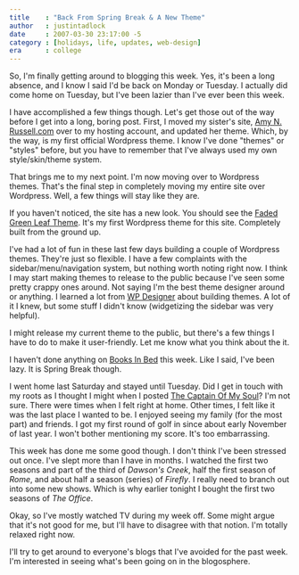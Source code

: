 ```yaml
---
title    : "Back From Spring Break & A New Theme"
author   : justintadlock
date     : 2007-03-30 23:17:00 -5
category : [holidays, life, updates, web-design]
era      : college
---
```


So, I'm finally getting around to blogging this week.  Yes, it's been a long absence, and I know I said I'd be back on Monday or Tuesday.  I actually did come home on Tuesday, but I've been lazier than I've ever been this week.

I have accomplished a few things though.  Let's get those out of the way before I get into a long, boring post.  First, I moved my sister's site, <a href="http://amynrussell.com" title="Amy N. Russell"> Amy N. Russell.com</a> over to my hosting account, and updated her theme.  Which, by the way, is my first official Wordpress theme.  I know I've done "themes" or "styles" before, but you have to remember that I've always used my own style/skin/theme system.

That brings me to my next point.  I'm now moving over to Wordpress themes.  That's the final step in completely moving my entire site over Wordpress.  Well, a few things will stay like they are.

If you haven't noticed, the site has a new look.  You should see the <a href="http://justintadlock.com/index.php?wptheme=Faded+Green+Leaf" title="Faded Green Leaf"> Faded Green Leaf Theme</a>.  It's my first Wordpress theme for this site.  Completely built from the ground up.

I've had a lot of fun in these last few days building a couple of Wordpress themes.  They're just so flexible.  I have a few complaints with the sidebar/menu/navigation system, but nothing worth noting right now.  I think I may start making themes to release to the public because I've seen some pretty crappy ones around.  Not saying I'm the best theme designer around or anything.  I learned a lot from <a href="http://www.wpdesigner.com/2007/02/19/so-you-want-to-create-wordpress-themes-huh" title="WP Designer" rel="external"> WP Designer</a> about building themes.  A lot of it I knew, but some stuff I didn't know (widgetizing the sidebar was very helpful).

I might release my current theme to the public, but there's a few things I have to do to make it user-friendly.  Let me know what you think about the it.

I haven't done anything on <a href="http://booksinbed.com" title="Books In Bed"> Books In Bed</a> this week.  Like I said, I've been lazy.  It is Spring Break though.

I went home last Saturday and stayed until Tuesday.  Did I get in touch with my roots as I thought I might when I posted <a href="http://justintadlock.com/archives/2007/03/23/the-captain-of-my-soul" title="The Captain Of My Soul"> The Captain Of My Soul</a>?  I'm not sure.  There were times when I felt right at home.  Other times, I felt like it was the last place I wanted to be.  I enjoyed seeing my family (for the most part) and friends.  I got my first round of golf in since about early November of last year.  I won't bother mentioning my score. It's too embarrassing.

This week has done me some good though.  I don't think I've been stressed out once.  I've slept more than I have in months.  I watched the first two seasons and part of the third of <i> Dawson's Creek</i>, half the first season of <i> Rome</i>, and about half a season (series) of <i> Firefly</i>.  I really need to branch out into some new shows.  Which is why earlier tonight I bought the first two seasons of <i> The Office</i>.

Okay, so I've mostly watched TV during my week off.  Some might argue that it's not good for me, but I'll have to disagree with that notion.  I'm totally relaxed right now.

I'll try to get around to everyone's blogs that I've avoided for the past week.  I'm interested in seeing what's been going on in the blogosphere.
